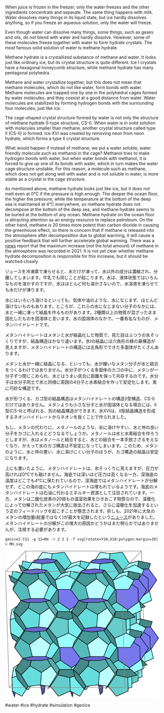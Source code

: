 When juice is frozen in the freezer, only the water freezes and the other ingredients concentrate and separate. The same thing happens with milk. Water dissolves many things in its liquid state, but ice hardly dissolves anything, so if you freeze an aqueous solution, only the water will freeze.

Even though water can dissolve many things, some things, such as gases and oils, do not blend with water and hardly dissolve. However, some of these molecules freeze together with water to form hydrate crystals. The most famous solid solution of water is methane hydrate.

Methane hydrate is a crystallized substance of methane and water. It looks just like ordinary ice, but its crystal structure is quite different. Ice I crystals have a hexagonal honeycomb structure, while methane hydrate has many pentagonal polyhedra.

Methane and water crystallize together, but this does not mean that methane molecules, which do not like water, form bonds with water. Methane molecules are trapped one by one in the polyhedral cages formed by water molecules, and they coexist at a good distance from water. Water molecules are stabilized by forming hydrogen bonds with the surrounding four molecules, just like ice.

The cage-shaped crystal structure formed by water is not only the structure of methane hydrate (I-type structure, CS-I). When water is in solid solution with molecules smaller than methane, another crystal structure called type II (CS-II) is formed. Ice XVI was created by removing neon from neon hydrate, which forms a type II crystal structure.

What would happen if instead of methane, we put a water soluble, water friendly molecule such as methanol in the cage? Methanol tries to make hydrogen bonds with water, but when water bonds with methanol, it is forced to give up one of its bonds with water, which in turn makes the water cage structure unstable. For this reason, a molecule such as methane, which does not get along well with water and is not soluble in water, is more stable as a crystal in the cage structure.

As mentioned above, methane hydrate looks just like ice, but it does not melt even at 0°C if the pressure is high enough. The deeper the ocean floor, the higher the pressure, while the temperature at the bottom of the deep sea is maintained at 4°C everywhere, so methane hydrate does not decompose at the bottom of the deep sea, and methane hydrate seems to be buried at the bottom of any ocean. Methane hydrate on the ocean floor is attracting attention as an energy resource to replace petroleum. On the other hand, methane is 20 times more potent than carbon dioxide in causing the greenhouse effect, so there is concern that if methane is released into the atmosphere after decomposition due to global warming, it will cause a positive feedback that will further accelerate global warming. There was a [news](http://www.env.go.jp/press/110696.html) report that the maximum increase (not the total amount) of methane in the atmosphere was recorded in 2021. It is not yet clear whether methane hydrate decomposition is responsible for this increase, but it should be watched closely.

ジュースを冷凍庫で凍らせると、水だけが凍って、水以外の成分は濃縮され、分離してしまいます。牛乳でも同じことが起こります。水は、液体状態ではいろんなものを溶かすのですが、氷はほとんど何も溶かさないので、水溶液を凍らせても水だけが凍ります。

水にはいろいろ溶けるといっても、気体や油のような、水になじまず、ほとんど溶けないものもあります。ところが、これらの水になじまない分子のなかには、水と一緒に凍って結晶を作るものがあります。2種類以上の物質が混ざったまま固化したものを固溶体と言います。水の固溶体のなかで、一番有名なものが、メタンハイドレートです。

メタンハイドレートはメタンと水が結晶化した物質で、見た目はふつうの氷そっくりですが、結晶構造はかなり違います。氷Iの結晶には六角形の蜂の巣構造が見えますが、メタンハイドレートの構造には五角形でできた多面体がたくさんあります。

メタンと水が一緒に結晶になる、といっても、水が嫌いなメタン分子が水と結合をつくるわけではありません。水分子がつくる多面体のカゴの中に、メタンが一分子ずつ閉じこめられ、水とはうまい具合に距離を保って共存するのです。水分子は水分子同士で氷と同様に周囲の4分子と水素結合を作って安定化します。実に巧妙な構造です。

水が形づくる、カゴ型の結晶構造はメタンハイドレートの構造(I型構造、CS-I)だけではありません。メタンよりも小さな分子と水が固溶体となる場合には、II型(CS-II)と呼ばれる、別の結晶構造ができます。氷XVIは、II型結晶構造を形成するネオンハイドレートからネオンを抜くことで作られました。

もし、メタンの代わりに、メタノールのような、水に溶けやすい、水と仲の良い分子をカゴに入れるとどうなるでしょうか。メタノールは水と水素結合を作ろうとしますが、水はメタノールと結合すると、水との結合を一本手放さざるをえなくなり、かえって水のカゴ構造は不安定になってしまいます。このため、メタンのように、水と仲の悪い、水に溶けにくい分子のほうが、カゴ構造の結晶は安定になります。

上にも書いたように、メタンハイドレートは、氷そっくりに見えますが、圧力が高ければ0℃でも融けません。海底では深いほど圧力は高くなる一方、深海底の温度はどこでも4℃に保たれているので、深海底ではメタンハイドレートが分解せず、どこの海の底にもメタンハイドレートは埋もれているようです。海底のメタンハイドレートは石油に代わるエネルギー資源として注目されています。一方、メタンは二酸化炭素の20倍もの温室効果をひきおこす物質なので、温暖化によって分解されたメタンが大気に放出されると、さらに温暖化を加速するという正のフィードバックを起こすことが懸念されます。折しも、2021年に大気のメタンの増加量(総量ではなく)が最大を記録したという[ニュース](http://www.env.go.jp/press/110696.html)がありました。メタンハイドレートの分解がこの増大の原因かどうかはまだ明らかではありませんが、注視する必要があります。

```shell
genice2 CS1 -g 12=Me -r 2 2 2 -f svg[rotate=Y10,X10:polygon:margin=20] > MH.svg
```
![Methane Hydrate](/img/MH.png)

#water #ice #hydrate #simulation #genice
